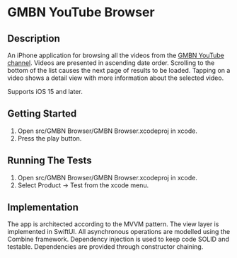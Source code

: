 # GMBN YouTube Browser

## Description

An iPhone application for browsing all the videos from the [GMBN YouTube channel](https://www.youtube.com/c/gmbn).  Videos are presented in ascending date order.  Scrolling to the bottom of the list causes the next page of results to be loaded.  Tapping on a video shows a detail view with more information about the selected video.

Supports iOS 15 and later.

## Getting Started

1. Open src/GMBN Browser/GMBN Browser.xcodeproj in xcode.
2. Press the play button.

## Running The Tests

1. Open src/GMBN Browser/GMBN Browser.xcodeproj in xcode.
2. Select Product -> Test from the xcode menu.

## Implementation

The app is architected according to the MVVM pattern.  The view layer is implemented in SwiftUI.  All asynchronous operations are modelled using the Combine framework.  Dependency injection is used to keep code SOLID and testable.  Dependencies are provided through constructor chaining.